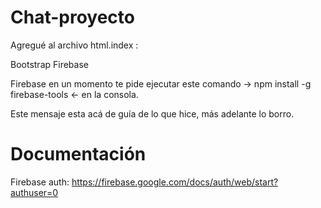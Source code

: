 # Chat-proyecto

Agregué al archivo html.index :

Bootstrap
Firebase

Firebase en un momento te pide ejecutar este comando -> npm install -g firebase-tools <- en la consola.

Este mensaje esta acá de guía de lo que hice, más adelante lo borro.


# Documentación

Firebase auth: https://firebase.google.com/docs/auth/web/start?authuser=0